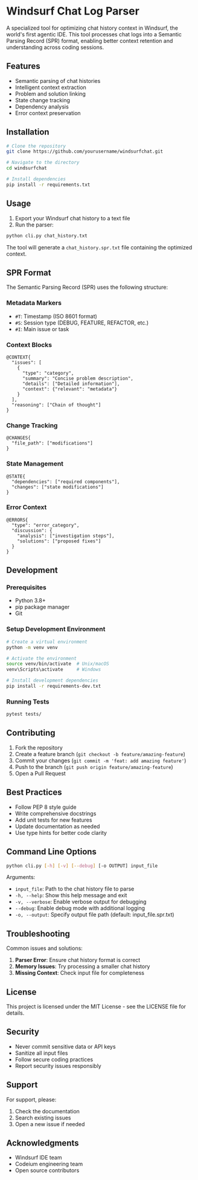 # Windsurf Chat Log Parser

A specialized tool for optimizing chat history context in Windsurf, the world's
first agentic IDE. This tool processes chat logs into a Semantic Parsing Record
(SPR) format, enabling better context retention and understanding across coding
sessions.

## Features

- Semantic parsing of chat histories
- Intelligent context extraction
- Problem and solution linking
- State change tracking
- Dependency analysis
- Error context preservation

## Installation

```bash
# Clone the repository
git clone https://github.com/yourusername/windsurfchat.git

# Navigate to the directory
cd windsurfchat

# Install dependencies
pip install -r requirements.txt
```

## Usage

1. Export your Windsurf chat history to a text file
2. Run the parser:

```bash
python cli.py chat_history.txt
```

The tool will generate a `chat_history.spr.txt` file containing the optimized
context.

## SPR Format

The Semantic Parsing Record (SPR) uses the following structure:

### Metadata Markers

- `#T`: Timestamp (ISO 8601 format)
- `#S`: Session type (DEBUG, FEATURE, REFACTOR, etc.)
- `#I`: Main issue or task

### Context Blocks

```text
@CONTEXT{
  "issues": [
    {
      "type": "category",
      "summary": "Concise problem description",
      "details": ["Detailed information"],
      "context": {"relevant": "metadata"}
    }
  ],
  "reasoning": ["Chain of thought"]
}
```

### Change Tracking

```text
@CHANGES{
  "file_path": ["modifications"]
}
```

### State Management

```text
@STATE{
  "dependencies": ["required components"],
  "changes": ["state modifications"]
}
```

### Error Context

```text
@ERRORS{
  "type": "error_category",
  "discussion": {
    "analysis": ["investigation steps"],
    "solutions": ["proposed fixes"]
  }
}
```

## Development

### Prerequisites

- Python 3.8+
- pip package manager
- Git

### Setup Development Environment

```bash
# Create a virtual environment
python -m venv venv

# Activate the environment
source venv/bin/activate  # Unix/macOS
venv\Scripts\activate     # Windows

# Install development dependencies
pip install -r requirements-dev.txt
```

### Running Tests

```bash
pytest tests/
```

## Contributing

1. Fork the repository
2. Create a feature branch (`git checkout -b feature/amazing-feature`)
3. Commit your changes (`git commit -m 'feat: add amazing feature'`)
4. Push to the branch (`git push origin feature/amazing-feature`)
5. Open a Pull Request

## Best Practices

- Follow PEP 8 style guide
- Write comprehensive docstrings
- Add unit tests for new features
- Update documentation as needed
- Use type hints for better code clarity

## Command Line Options

```bash
python cli.py [-h] [-v] [--debug] [-o OUTPUT] input_file
```

Arguments:

- `input_file`: Path to the chat history file to parse
- `-h, --help`: Show this help message and exit
- `-v, --verbose`: Enable verbose output for debugging
- `--debug`: Enable debug mode with additional logging
- `-o, --output`: Specify output file path (default: input_file.spr.txt)

## Troubleshooting

Common issues and solutions:

1. **Parser Error**: Ensure chat history format is correct
2. **Memory Issues**: Try processing a smaller chat history
3. **Missing Context**: Check input file for completeness

## License

This project is licensed under the MIT License - see the LICENSE file for details.

## Security

- Never commit sensitive data or API keys
- Sanitize all input files
- Follow secure coding practices
- Report security issues responsibly

## Support

For support, please:

1. Check the documentation
2. Search existing issues
3. Open a new issue if needed

## Acknowledgments

- Windsurf IDE team
- Codeium engineering team
- Open source contributors
